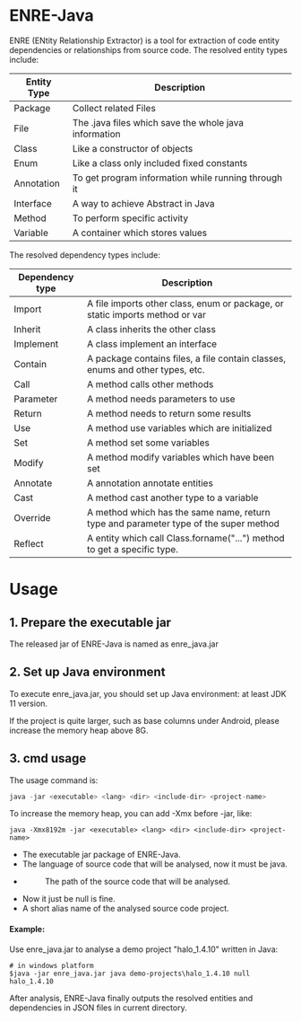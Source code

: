 # ENRE-Java

ENRE (ENtity Relationship Extractor) is a tool for extraction of code entity dependencies or relationships from source code. The resolved entity types include: 

| Entity Type | Description                                           |
| ----------- | ----------------------------------------------------- |
| Package     | Collect related Files                                 |
| File        | The .java files which save the whole java information |
| Class       | Like a constructor of objects                         |
| Enum        | Like a class only included fixed constants            |
| Annotation  | To get program information while running through it   |
| Interface   | A way to achieve Abstract in Java                     |
| Method      | To perform specific activity                          |
| Variable    | A container which stores values                       |

The resolved dependency types include:

| Dependency type | Description                                                  |
| --------------- | ------------------------------------------------------------ |
| Import          | A file imports other class, enum or package, or static imports method or var |
| Inherit         | A class inherits the other class                             |
| Implement       | A class implement an interface                               |
| Contain         | A package contains files, a file contain classes, enums and other types, etc. |
| Call            | A method calls other methods                                 |
| Parameter       | A method needs parameters to use                             |
| Return          | A method needs to return some results                        |
| Use             | A method use variables which are initialized                 |
| Set             | A method set some variables                                  |
| Modify          | A method modify variables which have been set                |
| Annotate        | A annotation annotate entities                               |
| Cast            | A method cast another type to a variable                     |
| Override        | A method which has the same name, return type and parameter type of the super method |
| Reflect         | A entity which call Class.forname("...") method to get a specific type. |

# Usage

## 1. Prepare the executable jar

The released jar of ENRE-Java is named as enre_java.jar

## 2. Set up Java environment

To execute enre_java.jar, you should set up Java environment: at least JDK 11 version. 

If the project is quite larger, such as base columns under Android, please increase the memory heap above 8G.

## 3. cmd usage

The usage command is:

```java
java -jar <executable> <lang> <dir> <include-dir> <project-name>
```

To increase the memory heap, you can add -Xmx before -jar, like: 

```
java -Xmx8192m -jar <executable> <lang> <dir> <include-dir> <project-name>
```

- <executable> The executable jar package of ENRE-Java.
- <lang> The language of source code that will be analysed, now it must be java.
- <dir> The path of the source code that will be analysed.
- <include-dir> Now it just be null is fine.
- <project-name> A short alias name of the analysed source code project.

#### Example:

Use enre_java.jar to analyse a demo project "halo_1.4.10" written in Java:

```
# in windows platform
$java -jar enre_java.jar java demo-projects\halo_1.4.10 null halo_1.4.10
```

After analysis, ENRE-Java finally outputs the resolved entities and dependencies in JSON files in current directory.

##### 